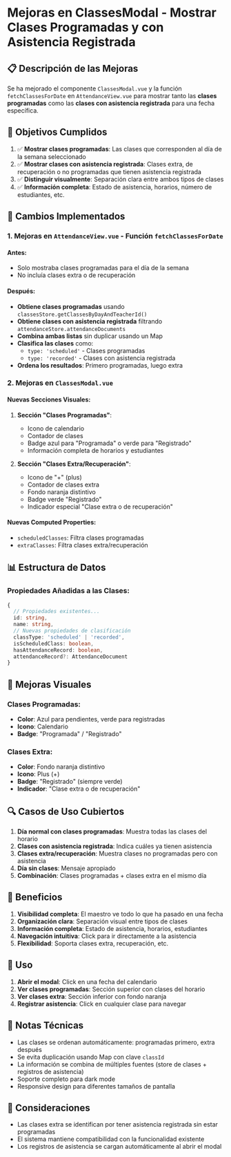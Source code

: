 # Mejoras en ClassesModal - Mostrar Clases Programadas y con Asistencia Registrada

## 📋 Descripción de las Mejoras

Se ha mejorado el componente `ClassesModal.vue` y la función `fetchClassesForDate` en `AttendanceView.vue` para mostrar tanto las **clases programadas** como las **clases con asistencia registrada** para una fecha específica.

## 🎯 Objetivos Cumplidos

1. ✅ **Mostrar clases programadas**: Las clases que corresponden al día de la semana seleccionado
2. ✅ **Mostrar clases con asistencia registrada**: Clases extra, de recuperación o no programadas que tienen asistencia registrada
3. ✅ **Distinguir visualmente**: Separación clara entre ambos tipos de clases
4. ✅ **Información completa**: Estado de asistencia, horarios, número de estudiantes, etc.

## 🔧 Cambios Implementados

### 1. Mejoras en `AttendanceView.vue` - Función `fetchClassesForDate`

#### Antes:
- Solo mostraba clases programadas para el día de la semana
- No incluía clases extra o de recuperación

#### Después:
- **Obtiene clases programadas** usando `classesStore.getClassesByDayAndTeacherId()`
- **Obtiene clases con asistencia registrada** filtrando `attendanceStore.attendanceDocuments`
- **Combina ambas listas** sin duplicar usando un Map
- **Clasifica las clases** como:
  - `type: 'scheduled'` - Clases programadas
  - `type: 'recorded'` - Clases con asistencia registrada
- **Ordena los resultados**: Primero programadas, luego extra

### 2. Mejoras en `ClassesModal.vue`

#### Nuevas Secciones Visuales:

1. **Sección "Clases Programadas"**:
   - Icono de calendario
   - Contador de clases
   - Badge azul para "Programada" o verde para "Registrado"
   - Información completa de horarios y estudiantes

2. **Sección "Clases Extra/Recuperación"**:
   - Icono de "+" (plus)
   - Contador de clases extra
   - Fondo naranja distintivo
   - Badge verde "Registrado"
   - Indicador especial "Clase extra o de recuperación"

#### Nuevas Computed Properties:
- `scheduledClasses`: Filtra clases programadas
- `extraClasses`: Filtra clases extra/recuperación

## 📊 Estructura de Datos

### Propiedades Añadidas a las Clases:
```typescript
{
  // Propiedades existentes...
  id: string,
  name: string,
  // Nuevas propiedades de clasificación
  classType: 'scheduled' | 'recorded',
  isScheduledClass: boolean,
  hasAttendanceRecord: boolean,
  attendanceRecord?: AttendanceDocument
}
```

## 🎨 Mejoras Visuales

### Clases Programadas:
- **Color**: Azul para pendientes, verde para registradas
- **Icono**: Calendario
- **Badge**: "Programada" / "Registrado"

### Clases Extra:
- **Color**: Fondo naranja distintivo
- **Icono**: Plus (+)
- **Badge**: "Registrado" (siempre verde)
- **Indicador**: "Clase extra o de recuperación"

## 🔍 Casos de Uso Cubiertos

1. **Día normal con clases programadas**: Muestra todas las clases del horario
2. **Clases con asistencia registrada**: Indica cuáles ya tienen asistencia
3. **Clases extra/recuperación**: Muestra clases no programadas pero con asistencia
4. **Día sin clases**: Mensaje apropiado
5. **Combinación**: Clases programadas + clases extra en el mismo día

## 🚀 Beneficios

1. **Visibilidad completa**: El maestro ve todo lo que ha pasado en una fecha
2. **Organización clara**: Separación visual entre tipos de clases
3. **Información completa**: Estado de asistencia, horarios, estudiantes
4. **Navegación intuitiva**: Click para ir directamente a la asistencia
5. **Flexibilidad**: Soporta clases extra, recuperación, etc.

## 🔧 Uso

1. **Abrir el modal**: Click en una fecha del calendario
2. **Ver clases programadas**: Sección superior con clases del horario
3. **Ver clases extra**: Sección inferior con fondo naranja
4. **Registrar asistencia**: Click en cualquier clase para navegar

## 📝 Notas Técnicas

- Las clases se ordenan automáticamente: programadas primero, extra después
- Se evita duplicación usando Map con clave `classId`
- La información se combina de múltiples fuentes (store de clases + registros de asistencia)
- Soporte completo para dark mode
- Responsive design para diferentes tamaños de pantalla

## 🐛 Consideraciones

- Las clases extra se identifican por tener asistencia registrada sin estar programadas
- El sistema mantiene compatibilidad con la funcionalidad existente
- Los registros de asistencia se cargan automáticamente al abrir el modal
